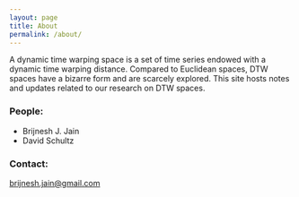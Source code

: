 ```yaml
---
layout: page
title: About
permalink: /about/
---
```


A dynamic time warping space is a set of time series endowed with a dynamic time warping distance. Compared to Euclidean spaces, DTW spaces have a bizarre form and are scarcely explored. This site hosts notes and updates related to our research on DTW spaces. 


### People:

- Brijnesh J. Jain
- David Schultz 

### Contact:

[brijnesh.jain@gmail.com](mailto:brijnesh.jain@gmail.com)
